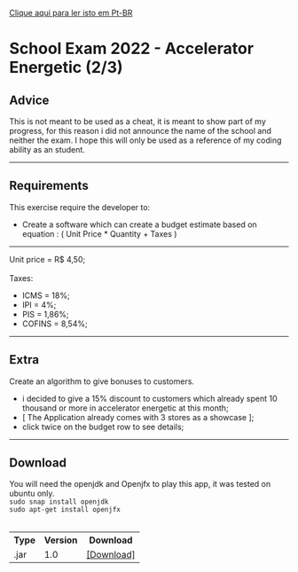<a href="https://github.com/marcosRoos/school-exam-2022-accelerator-energetic/blob/main/README%20pt-br.md">Clique aqui para ler isto em Pt-BR</a>

# School Exam 2022 - Accelerator Energetic (2/3)

## Advice
This is not meant to be used as a cheat, it is meant to show part of my progress, for this reason i did not announce the name of the school and neither the exam. I hope this will only be used as a reference of my coding ability as an student.

<hr>

## Requirements 
This exercise require the developer to: 
* Create a software which can create a budget estimate based on equation : ( Unit Price * Quantity + Taxes )
<hr>

Unit price = R$ 4,50; <br><br>
Taxes:
* ICMS = 18%;
* IPI = 4%;
* PIS = 1,86%;
* COFINS = 8,54%;
 
<hr>

## Extra
Create an algorithm to give bonuses to customers.
+ i decided to give a 15% discount to customers which already spent 10 thousand or more in accelerator energetic at this month;
+ [ The Application already comes with 3 stores as a showcase ];
+ click twice on the budget row to see details;

<hr>

## Download

You will need the openjdk and Openjfx to play this app, it was tested on ubuntu only. <br>
`sudo snap install openjdk` <br>
`sudo apt-get install openjfx` <br><br>

<table>
  <tr>
    <th>Type</th>
    <th>Version</th>
    <th>Download</th>
  </tr>
  <tr>
    <td> .jar </td>
    <td> 1.0 </td>
    <td> <a href="https://github.com/marcosRoos/school-exam-2022-accelerator-energetic/raw/main/Application.jar">[Download]</a> </td>
  </tr>
</table>
